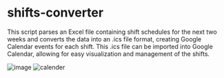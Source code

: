 # shifts-converter
This script parses an Excel file containing shift schedules for the next two weeks and converts the data into an .ics file format, creating Google Calendar events for each shift. This .ics file can be imported into Google Calendar, allowing for easy visualization and management of the shifts.

![image](https://github.com/avigaily/shifts-converter/assets/62349942/f2b359d4-6f3e-44fc-9756-33ddc325c712) ![calender](https://github.com/avigaily/shifts-converter/assets/62349942/af66e52f-5576-4635-8f45-2e6ec56c2f2e)



